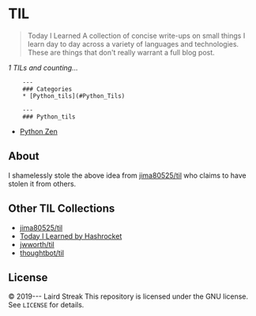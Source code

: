 # TIL
> Today I Learned
A collection of concise write-ups on small things I learn day to day across a
variety of languages and technologies. These are things that don't really
warrant a full blog post.

_1 TILs and counting..._

        ---
        ### Categories
        * [Python_tils](#Python_Tils)

        ---
        ### Python_tils

- [Python Zen](Python_Tils\Python_Zen.md)


## About
I shamelessly stole the above idea from
[jima80525/til](https://github.com/jima80525/til) who claims to have stolen
it from others.
## Other TIL Collections
* [jima80525/til](https://github.com/jima80525/til)
* [Today I Learned by Hashrocket](https://til.hashrocket.com)
* [jwworth/til](https://github.com/jwworth/til)
* [thoughtbot/til](https://github.com/thoughtbot/til)
## License
&copy; 2019--- Laird Streak
This repository is licensed under the GNU license. See `LICENSE` for
details.